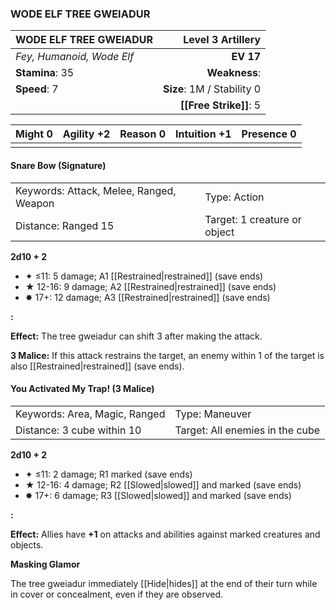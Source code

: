 ### WODE ELF TREE GWEIADUR

| WODE ELF TREE GWEIADUR    |      **Level 3 Artillery** |
| :------------------------ | -------------------------: |
| *Fey, Humanoid, Wode Elf* |                  **EV 17** |
| **Stamina**: 35           |              **Weakness**: |
| **Speed**: 7              | **Size**: 1M / Stability 0 |
|                           |     **[[Free Strike]]**: 5 |

| **Might** 0 | **Agility** +2 | **Reason** 0 | **Intuition** +1 | **Presence** 0 |
| ----------- | -------------- | ------------ | ---------------- | -------------- |
|             |                |              |                  |                |

#### Snare Bow (Signature)

|                                         |                              |
| :-------------------------------------- | :--------------------------- |
| Keywords: Attack, Melee, Ranged, Weapon | Type: Action                 |
| Distance: Ranged 15                     | Target: 1 creature or object |

**2d10 + 2**

- ✦ ≤11: 5 damage; A1 [[Restrained|restrained]] (save ends)
- ★ 12-16: 9 damage; A2 [[Restrained|restrained]] (save ends)
- ✸ 17+: 12 damage; A3 [[Restrained|restrained]] (save ends)

**:**

**Effect:** The tree gweiadur can shift 3 after making the attack.

**3 Malice:** If this attack restrains the target, an enemy within 1 of the target is also [[Restrained|restrained]] (save ends).

#### You Activated My Trap! (3 Malice)

|                               |                                 |
| :---------------------------- | :------------------------------ |
| Keywords: Area, Magic, Ranged | Type: Maneuver                  |
| Distance: 3 cube within 10    | Target: All enemies in the cube |

**2d10 + 2**

- ✦ ≤11: 2 damage; R1 marked (save ends)
- ★ 12-16: 4 damage; R2 [[Slowed|slowed]] and marked (save ends)
- ✸ 17+: 6 damage; R3 [[Slowed|slowed]] and marked (save ends)

**:**

**Effect:** Allies have **+1** on attacks and abilities against marked creatures and objects.

**Masking Glamor**

The tree gweiadur immediately [[Hide|hides]] at the end of their turn while in cover or concealment, even if they are observed.
